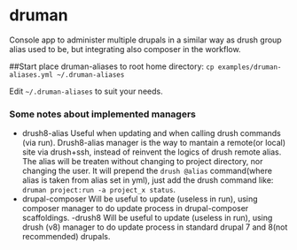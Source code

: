 # druman
Console app to administer multiple drupals in a similar way as drush group alias used to be, 
but integrating also composer in the workflow.

##Start
place druman-aliases to root home directory:
`cp examples/druman-aliases.yml ~/.druman-aliases`

Edit `~/.druman-aliases` to suit your needs.

### Some notes about implemented managers
- drush8-alias
Useful when updating and when calling drush commands (via run). Drush8-alias manager is the way to mantain a remote(or local) site via drush+ssh, instead of reinvent the logics of drush remote alias. The alias will be treaten without changing to project directory, nor changing the user. It will prepend the `drush @alias` command(where alias is taken from alias set in yml), just add the drush command like: `druman project:run -a project_x status`. 
- drupal-composer
Will be useful to update (useless in run), using composer manager to do update process in drupal-composer scaffoldings.
-drush8
Will be useful to update (useless in run), using drush (v8) manager to do update process in standard drupal 7 and 8(not recommended) drupals.
